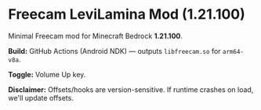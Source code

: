 # Freecam LeviLamina Mod (1.21.100)

Minimal Freecam mod for Minecraft Bedrock **1.21.100**.

**Build:** GitHub Actions (Android NDK) — outputs `libfreecam.so` for `arm64-v8a`.

**Toggle:** Volume Up key.

**Disclaimer:** Offsets/hooks are version-sensitive. If runtime crashes on load, we'll update offsets.
